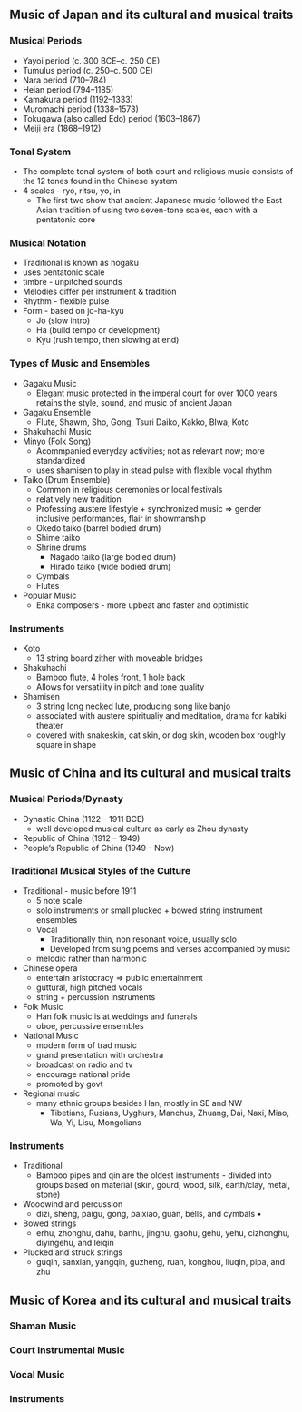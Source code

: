 ## Music of Japan and its cultural and musical traits
### Musical Periods
* Yayoi period (c. 300 BCE–c. 250 CE)  
* Tumulus period (c. 250–c. 500 CE)  
* Nara period (710–784)  
* Heian period (794–1185)  
* Kamakura period (1192–1333)  
* Muromachi period (1338–1573)  
* Tokugawa (also called Edo) period (1603–1867)  
* Meiji era (1868–1912)
### Tonal System
* The complete tonal system of both court and religious music consists of the 12 tones found in the Chinese system
* 4 scales - ryo, ritsu, yo, in
	* The first two show that ancient Japanese music followed the East Asian tradition of using two seven-tone scales, each with a pentatonic core
### Musical Notation
* Traditional is known as hogaku
* uses pentatonic scale
* timbre - unpitched sounds
* Melodies differ per instrument & tradition
* Rhythm - flexible pulse
* Form - based on jo-ha-kyu
	* Jo (slow intro)
	* Ha (build tempo or development)
	* Kyu (rush tempo, then slowing at end)
### Types of Music and Ensembles
* Gagaku Music
	* Elegant music protected in the imperal court for over 1000 years, retains the style, sound, and music of ancient Japan
* Gagaku Ensemble
	* Flute, Shawm, Sho, Gong, Tsuri Daiko, Kakko, BIwa, Koto
* Shakuhachi Music
* Minyo (Folk Song)
	* Acommpanied everyday activities; not as relevant now; more standardized
	* uses shamisen to play in stead pulse with flexible vocal rhythm
* Taiko (Drum Ensemble)
	* Common in religious ceremonies or local festivals
	* relatively new tradition
	* Professing austere lifestyle + synchronized music => gender inclusive performances, flair in showmanship
	* Okedo taiko (barrel bodied drum)
	* Shime taiko
	* Shrine drums
		* Nagado taiko (large bodied drum)
		* Hirado taiko (wide bodied drum)
	* Cymbals
	* Flutes
* Popular Music
	* Enka composers - more upbeat and faster and optimistic
### Instruments
* Koto
	* 13 string board zither with moveable bridges
* Shakuhachi
	* Bamboo flute, 4 holes front, 1 hole back
	* Allows for versatility in pitch and tone quality
* Shamisen
	* 3 string long necked lute, producing song like banjo
	* associated with austere spiritualiy and meditation, drama for kabiki theater
	* covered with snakeskin, cat skin, or dog skin, wooden box roughly square in shape
## Music of China and its cultural and musical traits
### Musical Periods/Dynasty
* Dynastic China (1122 – 1911 BCE) 
	* well developed musical culture as early as Zhou dynasty
* Republic of China (1912 – 1949) 
* People’s Republic of China (1949 – Now)
### Traditional Musical Styles of the Culture
* Traditional  - music before 1911
	* 5 note scale
	* solo instruments or small plucked + bowed string instrument ensembles
	* Vocal
		* Traditionally thin, non resonant voice, usually solo
		* Developed from sung poems and verses accompanied by music
	* melodic rather than harmonic
* Chinese opera
	* entertain aristocracy => public entertainment
	* guttural, high pitched vocals
	* string + percussion instruments
* Folk Music
	* Han folk music is at weddings and funerals
	* oboe, percussive ensembles
* National Music
	* modern form of trad music
	* grand presentation with orchestra
	* broadcast on radio and tv
	* encourage national pride
	* promoted by govt
* Regional music
	* many ethnic groups besides Han, mostly in SE and NW
		* Tibetians, Rusians, Uyghurs, Manchus, Zhuang, Dai, Naxi, Miao, Wa, Yi, Lisu, Mongolians
### Instruments
* Traditional
	* Bamboo pipes and qin are the oldest instruments - divided into groups based on material (skin, gourd, wood, silk, earth/clay, metal, stone)
* Woodwind and percussion
	* dizi, sheng, paigu, gong, paixiao, guan, bells, and cymbals • 
* Bowed strings
	* erhu, zhonghu, dahu, banhu, jinghu, gaohu, gehu, yehu, cizhonghu, diyingehu, and leiqin
* Plucked and struck strings
	* guqin, sanxian, yangqin, guzheng, ruan, konghou, liuqin, pipa, and zhu
## Music of Korea and its cultural and musical traits
### Shaman Music
### Court Instrumental Music
### Vocal Music
### Instruments